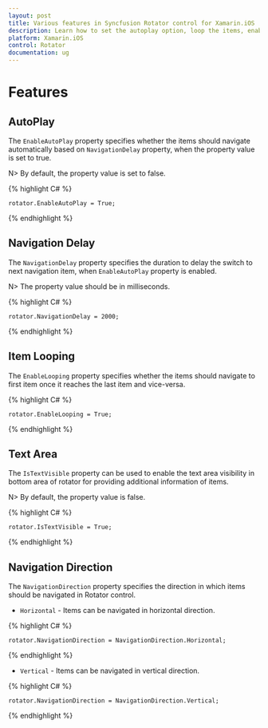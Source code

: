```yaml
---
layout: post
title: Various features in Syncfusion Rotator control for Xamarin.iOS
description: Learn how to set the autoplay option, loop the items, enable Text Area  and choose the navigation direction in Rotator control for Xamarin.Android 
platform: Xamarin.iOS
control: Rotator
documentation: ug
---
```


# Features

## AutoPlay

The `EnableAutoPlay` property specifies whether the items should navigate automatically based on `NavigationDelay` property, when the property value is set to true.

N> By default, the property value is set to false.

{% highlight C# %}

	rotator.EnableAutoPlay = True;

{% endhighlight %}

## Navigation Delay

The `NavigationDelay` property specifies the duration to delay the switch to next navigation item, when `EnableAutoPlay` property is enabled.

N> The property value should be in milliseconds.

{% highlight C# %}

	rotator.NavigationDelay = 2000;

{% endhighlight %}

## Item Looping

The `EnableLooping` property specifies whether the items should navigate to first item once it reaches the last item and vice-versa.

{% highlight C# %}

	rotator.EnableLooping = True;

{% endhighlight %}

## Text Area 

The `IsTextVisible` property can be used to enable the text area visibility in bottom area of rotator for providing additional information of items.

N> By default, the property value is false.

{% highlight C# %}

	rotator.IsTextVisible = True;

{% endhighlight %}

## Navigation Direction

The `NavigationDirection` property specifies the direction in which items should be navigated in Rotator control.

* `Horizontal` - Items can be navigated in horizontal direction.

{% highlight C# %}

	rotator.NavigationDirection = NavigationDirection.Horizontal;

{% endhighlight %}

* `Vertical` - Items can be navigated in vertical direction.

{% highlight C# %}

	rotator.NavigationDirection = NavigationDirection.Vertical;

{% endhighlight %}